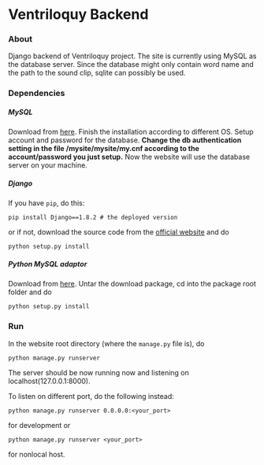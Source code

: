 # Ventriloquy Backend

### About
Django backend of Ventriloquy project. The site is currently using MySQL as
the database server. Since the database might only contain word name and the
path to the sound clip, sqlite can possibly be used.

### Dependencies
##### MySQL
Download from [here](https://dev.mysql.com/downloads/mysql/). Finish the installation according to different OS. Setup account and password for the database. **Change the db authentication setting in the file /mysite/mysite/my.cnf according to the account/password you just setup.** Now the website will use the database server on your machine.



##### Django
If you have `pip`, do this:
```
pip install Django==1.8.2 # the deployed version
```
or if not, download the source code from the [official website](https://www.djangoproject.com/download/) and do
```
python setup.py install
```
##### Python MySQL adaptor
Download from [here](http://www.djangoproject.com/r/python-mysql/). Untar the download package, cd into the package root folder and do
```
python setup.py install
```


### Run
In the website root directory (where the `manage.py` file is), do
```
python manage.py runserver
```
The server should be now running now and listening on localhost(127.0.0.1:8000).

To listen on different port, do the following instead:
```
python manage.py runserver 0.0.0.0:<your_port>
```
for development or
```
python manage.py runserver <your_port>
```
for nonlocal host.
